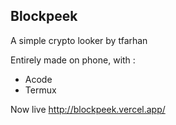 ## Blockpeek

A simple crypto looker by tfarhan

Entirely made on phone, with :
- Acode
- Termux

Now live
http://blockpeek.vercel.app/
